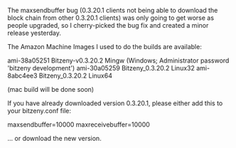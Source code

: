 The maxsendbuffer bug (0.3.20.1 clients not being able to download the block chain from other 0.3.20.1 clients) was only going to get
worse as people upgraded, so I cherry-picked the bug fix and created a minor release yesterday.

The Amazon Machine Images I used to do the builds are available:

  ami-38a05251   Bitzeny-v0.3.20.2 Mingw    (Windows; Administrator password 'bitzeny development')
  ami-30a05259   Bitzeny_0.3.20.2 Linux32
  ami-8abc4ee3   Bitzeny_0.3.20.2 Linux64

(mac build will be done soon)

If you have already downloaded version 0.3.20.1, please either add this to your bitzeny.conf file:

  maxsendbuffer=10000
  maxreceivebuffer=10000

... or download the new version.
